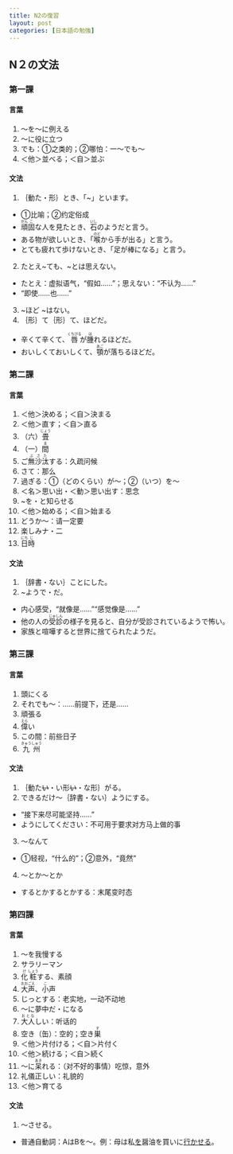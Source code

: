 ```yaml
---
title: N2の復習
layout: post
categories: [日本語の勉強]
---
```

## N２の文法

### 第一課

#### 言葉

1. ～を～に例える
2. ～に役に立つ
3. でも：①之类的；②哪怕：一～でも～
4. ＜他＞並べる；＜自＞並ぶ

#### 文法

1. ｛動た・形｝とき、「~」といます。
  * ①比喻；②约定俗成
  * <ruby>頑<rt>がん</rt></ruby><ruby>固<rt>こ</rt></ruby>な人を見たとき、<ruby>石<rt>いし</rt></ruby>のようだと言う。
  * ある物が欲しいとき、「<ruby>喉<rt>のど</rt></ruby>から手が出る」と言う。
  * とても疲れて歩けないとき、「足が棒になる」と言う。
2. たとえ~ても、~とは思えない。
  * たとえ：虚拟语气，“假如……”；思えない：“不认为……”
  * “即使……也……”
3. ~ほど ~はない。
4. ｛形｝て｛形｝て、ほどだ。
  * 辛くて辛くて、<ruby>唇<rt>くちびる</rt></ruby>が<ruby>腫<rt>は</rt></ruby>れるほどだ。
  * おいしくておいしくて、<ruby>顎<rt>あご</rt></ruby>が落ちるほどだ。

### 第二課

#### 言葉

1. ＜他＞決める；＜自＞決まる
2. ＜他＞直す；＜自＞直る
3. （六）<ruby>畳<rt>じょう</rt></ruby>
4. （一）<ruby>間<rt>ま</rt></ruby>
5. ご<ruby>無<rt>ぶ</rt></ruby><ruby>沙<rt>さ</rt></ruby><ruby>汰<rt>た</rt></ruby>する：久疏问候
6. さて：那么
7. 過ぎる：①（どのくらい）が～；②（いつ）を～
8. ＜名＞思い出・＜動＞思い出す：思念
9. ~を・と知らせる
10. ＜他＞始める；＜自＞始まる
11. どうか～：请一定要
12. 楽しみナ・二
13. <ruby>日<rt>にち</rt></ruby><ruby>時<rt>じ</rt></ruby>

#### 文法

1. ｛辞書・ない｝ことにした。
2. ~ようで・だ。
  * 内心感受，“就像是……”“感觉像是……”
  * 他の人の<ruby>受診<rt>じゅしん</rt></ruby>の様子を見ると、自分が受診されているようで怖い。
  * 家族と喧嘩すると世界に捨てられたようだ。

### 第三課

#### 言葉

1. 頭にくる
2. それでも～：……前提下，还是……
3. 頑張る
4. <ruby>偉<rt>えら</rt></ruby>い
5. この間：前些日子
6. <ruby>九州<rt>きゅうしゅう</rt></ruby>

#### 文法

1. ｛動た<del>い</del>・い形<del>い</del>・な形｝がる。
2. できるだけ～｛辞書・ない｝ようにする。
  * “接下来尽可能坚持……”
  * ようにしてください：不可用于要求对方马上做的事
3. ～なんて
  * ①轻视，“什么的”；②意外，“竟然”
4. ～とか～とか
  * するとかするとかする：末尾变时态

### 第四課

#### 言葉

1. ～を我慢する
2. サラリーマン
3. <ruby>化<rt>け</rt></ruby><ruby>粧<rt>しょう</rt></ruby>する、素顔
4. <ruby>大声<rt>おおごえ</rt></ruby>、<ruby>小<rt>こ</rt></ruby>声
5. じっとする：老实地，一动不动地
6. ～に夢中だ・になる
7. <ruby>大人<rt>おとな</rt></ruby>しい：听话的
8. 空き（缶）：空的；空き<ruby>巣<rt>す</rt></ruby>
9. ＜他＞片付ける；＜自＞片付く
10. ＜他＞続ける；＜自＞続く
11. ～に<ruby>呆<rt>あき</rt></ruby>れる：（对不好的事情）吃惊，意外
12. 礼儀正しい：礼貌的
13. ＜他＞育てる

#### 文法

1. ～させる。
  * 普通自動詞：AはBを～。例：母は私<u>を</u>醤油を買いに<u>行かせる</u>。
